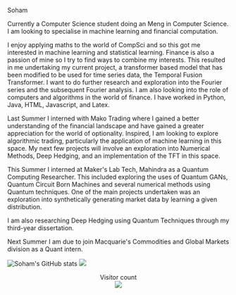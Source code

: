 Soham

Currently a Computer Science student doing an Meng in Computer Science. I am looking to specialise in machine learning and financial computation.

I enjoy applying maths to the world of CompSci and so this got me interested in machine learning and statistical learning. Finance is also a passion of mine so I try to find ways to combine my interests. This resulted in me undertaking my current project, a transformer based model that has been modified to be used for time series data, the Temporal Fusion Transformer. I want to do further research and exploration into the Fourier series and the subsequent Fourier analysis.
I am also looking into the role of computers and algorithms in the world of finance.
I have worked in Python, Java, HTML, Javascript, and Latex. 

Last Summer I interned with Mako Trading where I gained a better understanding of the financial landscape and have gained a greater appreciation for the world of optionality. 
Inspired, I am looking to explore algorithmic trading, particularly the application of machine learning in this space. My next few projects will involve an exploration into Numerical Methods, Deep Hedging, and an implementation of the TFT in this space.

This Summer I interned at Maker's Lab Tech, Mahindra as a Quantum Computing Researcher. This included exploring the uses of Quantum GANs, Quantum Circuit Born Machines and several numerical methods using Quantum techniques. One of the main projects undertaken was an exploration into synthetically generating market data by learning a given distribution. 

I am also researching Deep Hedging using Quantum Techniques through my third-year dissertation.

Next Summer I am due to join Macquarie's Commodities and Global Markets division as a Quant intern.

![Soham's GitHub stats](https://github-readme-stats.vercel.app/api?username=Soham-Deshpande&theme=algolia&show_icons=true&hide=issues)
<a href="https://github.com/Soham-Deshpande">
  <img align="centre" src="https://github-readme-stats.vercel.app/api/top-langs/?username=Soham-Deshpande&theme=algolia" />
</a>


<p align="center"> 
  Visitor count<br>
  <img src="https://profile-counter.glitch.me/Soham-Deshpande/count.svg" />
</p>
